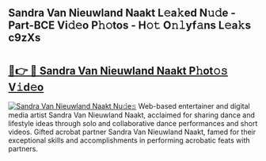 ## Sandra Van Nieuwland Naakt L𝚎a𝚔ed N𝚞𝚍e - Part-BCE Vi𝚍𝚎o P𝚑𝚘tos - H𝚘𝚝 O𝚗𝚕yf𝚊ns L𝚎a𝚔s c9zXs

# <h2><a href="http://kfeeute.oniu.top/?m=Sandra+Van+Nieuwland+Naakt">🔗👉 🔴 Sandra Van Nieuwland Naakt P𝚑ot𝚘𝚜 V𝚒d𝚎o</a></h2>

[![Sandra Van Nieuwland Naakt Nu𝚍e𝚜](https://i.imgur.com/0qMVB7G.gif)](http://kfeeute.oniu.top/?m=Sandra+Van+Nieuwland+Naakt)
Web-based entertainer and digital media artist Sandra Van Nieuwland Naakt, acclaimed for sharing dance and lifestyle ideas through solo and collaborative dance performances and short videos. Gifted acrobat partner Sandra Van Nieuwland Naakt, famed for their exceptional skills and accomplishments in performing acrobatic feats with partners.  

